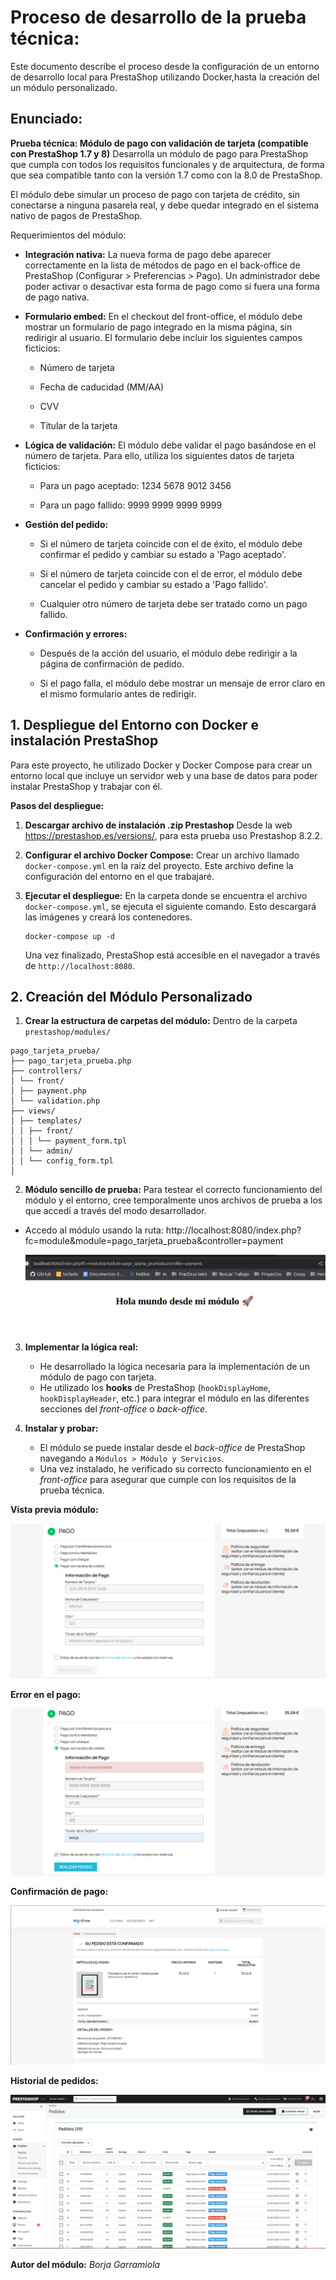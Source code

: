 # Proceso de desarrollo de la prueba técnica:

Este documento describe el proceso desde la configuración de un entorno de desarrollo local para PrestaShop utilizando Docker,hasta la creación del un módulo personalizado.

## Enunciado:

**Prueba técnica: Módulo de pago con validación de tarjeta (compatible con PrestaShop 1.7 y 8)**
Desarrolla un módulo de pago para PrestaShop que cumpla con todos los requisitos funcionales y de arquitectura, de forma que sea compatible tanto con la versión 1.7 como con la 8.0 de PrestaShop.

El módulo debe simular un proceso de pago con tarjeta de crédito, sin conectarse a ninguna pasarela real, y debe quedar integrado en el sistema nativo de pagos de PrestaShop.

Requerimientos del módulo:

- **Integración nativa:** La nueva forma de pago debe aparecer correctamente en la lista de métodos de pago en el back-office de PrestaShop (Configurar > Preferencias > Pago). Un administrador debe poder activar o desactivar esta forma de pago como si fuera una forma de pago nativa.

- **Formulario embed:** En el checkout del front-office, el módulo debe mostrar un formulario de pago integrado en la misma página, sin redirigir al usuario. El formulario debe incluir los siguientes campos ficticios:

  - Número de tarjeta

  - Fecha de caducidad (MM/AA)

  - CVV

  - Titular de la tarjeta

- **Lógica de validación:** El módulo debe validar el pago basándose en el número de tarjeta. Para ello, utiliza los siguientes datos de tarjeta ficticios:

  - Para un pago aceptado: 1234 5678 9012 3456

  - Para un pago fallido: 9999 9999 9999 9999

- **Gestión del pedido:**

  - Si el número de tarjeta coincide con el de éxito, el módulo debe confirmar el pedido y cambiar su estado a 'Pago aceptado'.

  - Si el número de tarjeta coincide con el de error, el módulo debe cancelar el pedido y cambiar su estado a 'Pago fallido'.

  - Cualquier otro número de tarjeta debe ser tratado como un pago fallido.

- **Confirmación y errores:**

  - Después de la acción del usuario, el módulo debe redirigir a la página de confirmación de pedido.

  - Si el pago falla, el módulo debe mostrar un mensaje de error claro en el mismo formulario antes de redirigir.

## 1. Despliegue del Entorno con Docker e instalación PrestaShop

Para este proyecto, he utilizado Docker y Docker Compose para crear un entorno local que incluye un servidor web y una base de datos para poder instalar PrestaShop y trabajar con él.

**Pasos del despliegue:**

1.  **Descargar archivo de instalación .zip Prestashop**
    Desde la web https://prestashop.es/versions/, para esta prueba uso Prestashop 8.2.2.

2.  **Configurar el archivo Docker Compose:** Crear un archivo llamado `docker-compose.yml` en la raíz del proyecto. Este archivo define la configuración del entorno en el que trabajaré.

3.  **Ejecutar el despliegue:** En la carpeta donde se encuentra el archivo `docker-compose.yml`, se ejecuta el siguiente comando. Esto descargará las imágenes y creará los contenedores.
    ```
    docker-compose up -d
    ```
    Una vez finalizado, PrestaShop está accesible en el navegador a través de `http://localhost:8080`.

## 2. Creación del Módulo Personalizado

1.  **Crear la estructura de carpetas del módulo:** Dentro de la carpeta `prestashop/modules/`

```
pago_tarjeta_prueba/
├── pago_tarjeta_prueba.php
├── controllers/
│ └── front/
│ ├── payment.php
│ └── validation.php
├── views/
│ ├── templates/
│ │ ├── front/
│ │ │ └── payment_form.tpl
│ │ └── admin/
│ │ └── config_form.tpl
│
```

2.  **Módulo sencillo de prueba:** Para testear el correcto funcionamiento del módulo y el entorno, cree temporalmente unos archivos de prueba a los que accedí a través del modo desarrollador.

- Accedo al módulo usando la ruta:
  http://localhost:8080/index.php?fc=module&module=pago_tarjeta_prueba&controller=payment

  ![alt text](imgs-readme/modulo-prueba.png)

3. **Implementar la lógica real:**

   - He desarrollado la lógica necesaria para la implementación de un módulo de pago con tarjeta.
   - He utilizado los **hooks** de PrestaShop (`hookDisplayHome`, `hookDisplayHeader`, etc.) para integrar el módulo en las diferentes secciones del _front-office_ o _back-office_.

4. **Instalar y probar:**
   - El módulo se puede instalar desde el _back-office_ de PrestaShop navegando a `Módulos > Módulo y Servicios`.
   - Una vez instalado, he verificado su correcto funcionamiento en el _front-office_ para asegurar que cumple con los requisitos de la prueba técnica.

**Vista previa módulo:**

![alt text](imgs-readme/modulo.png)

**Error en el pago:**

![alt text](imgs-readme/pago-erroneo.png)

**Confirmación de pago:**

![alt text](imgs-readme/pago-confirmado.png)

**Historial de pedidos:**

![alt text](imgs-readme/historial-pedidos.png)

**Autor del módulo:**
_Borja Garramiola_
